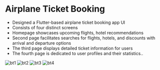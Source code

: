 # Airplane Ticket Booking

* Designed a Flutter-based airplane ticket booking app UI
* Consists of four distinct screens
* Homepage showcases upcoming flights, hotel recommendations
* Second page facilitates searches for flights, hotels, and discounts with arrival and departure options
* The third page displays detailed ticket information for users
* The fourth page is dedicated to user profiles and their statistics..

![bt1](https://github.com/patil-paresh/airplane-ticket-booking-flutter/assets/130557013/d4980246-86c2-4f7c-b3d4-06d710a81e7e)
![bt2](https://github.com/patil-paresh/airplane-ticket-booking-flutter/assets/130557013/1d9eab3c-dcec-4ef0-b0ea-b3706a2c9acc)
![bt3](https://github.com/patil-paresh/airplane-ticket-booking-flutter/assets/130557013/cf14ed7c-5446-4331-bfae-766b25aed797)
![bt4](https://github.com/patil-paresh/airplane-ticket-booking-flutter/assets/130557013/249ef71c-d858-4c28-8a20-b32ae2b9d473)
